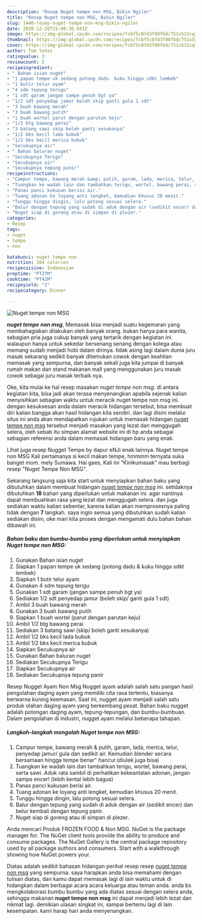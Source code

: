 ```yaml
---
description: "Resep Nuget tempe non MSG, Bikin Ngiler"
title: "Resep Nuget tempe non MSG, Bikin Ngiler"
slug: 1440-resep-nuget-tempe-non-msg-bikin-ngiler
date: 2020-12-26T15:49:36.641Z
image: https://img-global.cpcdn.com/recipes/fcbf5c07d3f80fbd/751x532cq70/nuget-tempe-non-msg-foto-resep-utama.jpg
thumbnail: https://img-global.cpcdn.com/recipes/fcbf5c07d3f80fbd/751x532cq70/nuget-tempe-non-msg-foto-resep-utama.jpg
cover: https://img-global.cpcdn.com/recipes/fcbf5c07d3f80fbd/751x532cq70/nuget-tempe-non-msg-foto-resep-utama.jpg
author: Tom Yates
ratingvalue: 3
reviewcount: 5
recipeingredient:
- " Bahan isian nuget"
- "1 papan tempe uk sedang potong dadu  kuku hingga sdkt lembek"
- "1 butir telur ayam"
- "4 sdm tepung terigu"
- "1 sdt garam jangan sampe penuh bgt ya"
- "1/2 sdt penyedap jamur boleh skip ganti gula 1 sdt"
- "3 buah bawang merah"
- "3 buah bawang putih"
- "1 buah wortel parut dengan parutan keju"
- "1/2 btg bawang perai"
- "3 batang sawi skip boleh ganti sesukanya"
- "1/2 bks kecil lada bubuk"
- "1/2 bks kecil merica bubuk"
- "Secukupnya air"
- " Bahan baluran nuget"
- "Secukupnya Terigu"
- "Secukupnya air"
- "Secukupnya tepung panir"
recipeinstructions:
- "Campur tempe, bawang merah &amp; putih, garam, lada, merica, telur, penyedap jamur/ gula dan sedikit air. Kemudian blender secara bersamaan hingga tempe benar&#34; hancur.(diulek juga bisa)"
- "Tuangkan ke wadah lain dan tambahkan terigu, wortel, bawang perai, serta sawi. Aduk rata sambil di perhatikan kekeantalan adonan, jangan sampe encer! (lebih kental lebih bagus)"
- "Panas panci kukusan berisi air."
- "Tuang adonan ke loyang anti lengket, kemudian khusus 20 menit."
- "Tunggu hingga dingin, lalu potong sesuai selera."
- "Balur dengan tepung yang sudah di aduk dengan air (sedikit encer) dan belur kembali dengan tepung panir."
- "Nuget siap di goreng atau di simpan di plezer."
categories:
- Resep
tags:
- nuget
- tempe
- non

katakunci: nuget tempe non 
nutrition: 104 calories
recipecuisine: Indonesian
preptime: "PT27M"
cooktime: "PT42M"
recipeyield: "2"
recipecategory: Dinner

---
```



![Nuget tempe non MSG](https://img-global.cpcdn.com/recipes/fcbf5c07d3f80fbd/751x532cq70/nuget-tempe-non-msg-foto-resep-utama.jpg)

<b><i>nuget tempe non msg</i></b>, Memasak bisa menjadi suatu kegemaran yang membahagiakan dilakukan oleh banyak orang. bukan hanya para wanita, sebagian pria juga cukup banyak yang tertarik dengan kegiatan ini. walaupun hanya untuk sekedar bersenang senang dengan kolega atau memang sudah menjadi hobi dalam dirinya. tidak asing lagi dalam dunia juru masak sekarang sedikit banyak ditemukan cowok dengan keahlian memasak yang sempurna, dan banyak sekali juga kita jumpai di banyak rumah makan dan stand makanan mall yang menggunakan juru masak cowok sebagai juru masak terbaik nya.

Oke, kita mulai ke hal resep masakan <i>nuget tempe non msg</i>. di antara kegiatan kita, bisa jadi akan terasa menyenangkan apabila sejenak kalian menyisihkan sebagian waktu untuk meracik nuget tempe non msg ini. dengan kesuksesan anda dalam meracik hidangan tersebut, bisa membuat diri kalian bangga akan hasil hidangan kita sendiri. dan lagi disini melalui situs ini anda akan mendapatkan rujukan untuk memasak hidangan <u>nuget tempe non msg</u> tersebut menjadi masakan yang lezat dan menggugah selera, oleh sebab itu simpan alamat website ini di hp anda sebagai sebagian referensi anda dalam memasak hidangan baru yang enak.

Lihat juga resep Nugget Tempe by dapur eNJi enak lainnya. Nuget tempe non MSG Kali pertamanya si kecil makan tempe, hmmmm ternyata suka banget mom. mely Sumawa. Hai gaes, Kali ini &#34;Kinikumasak&#34; mau berbagi resep &#34;Nuget Tempe Non MSG&#34;.


Sekarang langsung saja kita start untuk menyiapkan bahan baku yang dibutuhkan dalam membuat hidangan <u><i>nuget tempe non msg</i></u> ini. setidaknya dibutuhkan <b>18</b> bahan yang diperlukan untuk makanan ini. agar nantinya dapat membuahkan rasa yang lezat dan menggugah selera. dan juga sediakan waktu kalian sebentar, karena kalian akan memprosesnya paling tidak dengan <b>7</b> langkah. saya ingin semua yang dibutuhkan sudah kalian sediakan disini, oke mari kita proses dengan mengamati dulu bahan bahan dibawah ini.

<!--inarticleads1-->

##### Bahan baku dan bumbu-bumbu yang diperlukan untuk menyiapkan Nuget tempe non MSG:

1. Gunakan  Bahan isian nuget
1. Siapkan 1 papan tempe uk sedang (potong dadu &amp; kuku hingga sdkt lembek)
1. Siapkan 1 butir telur ayam
1. Gunakan 4 sdm tepung terigu
1. Gunakan 1 sdt garam (jangan sampe penuh bgt ya)
1. Sediakan 1/2 sdt penyedap jamur (boleh skip/ ganti gula 1 sdt)
1. Ambil 3 buah bawang merah
1. Gunakan 3 buah bawang putih
1. Siapkan 1 buah wortel (parut dengan parutan keju)
1. Ambil 1/2 btg bawang perai
1. Sediakan 3 batang sawi (skip/ boleh ganti sesukanya)
1. Ambil 1/2 bks kecil lada bubuk
1. Ambil 1/2 bks kecil merica bubuk
1. Siapkan Secukupnya air
1. Gunakan  Bahan baluran nuget
1. Sediakan Secukupnya Terigu
1. Siapkan Secukupnya air
1. Sediakan Secukupnya tepung panir


Resep Nugget Ayam Non Msg Nugget ayam adalah salah satu pangan hasil pengolahan daging ayam yang memiliki cita rasa tertentu, biasanya berwarna kuning keemasan. Saat ini, nugget ayam menjadi salah satu produk olahan daging ayam yang berkembang pesat. Bahan baku nugget adalah potongan daging ayam, tepung-tepungan, dan bumbu-bumbuan. Dalam pengolahan di industri, nugget ayam melalui beberapa tahapan. 

<!--inarticleads2-->

##### Langkah-langkah mengolah Nuget tempe non MSG:

1. Campur tempe, bawang merah &amp; putih, garam, lada, merica, telur, penyedap jamur/ gula dan sedikit air. Kemudian blender secara bersamaan hingga tempe benar&#34; hancur.(diulek juga bisa)
1. Tuangkan ke wadah lain dan tambahkan terigu, wortel, bawang perai, serta sawi. Aduk rata sambil di perhatikan kekeantalan adonan, jangan sampe encer! (lebih kental lebih bagus)
1. Panas panci kukusan berisi air.
1. Tuang adonan ke loyang anti lengket, kemudian khusus 20 menit.
1. Tunggu hingga dingin, lalu potong sesuai selera.
1. Balur dengan tepung yang sudah di aduk dengan air (sedikit encer) dan belur kembali dengan tepung panir.
1. Nuget siap di goreng atau di simpan di plezer.


Anda mencari Produk FROZEN FOOD &amp; Non MSG. NuGet is the package manager for. The NuGet client tools provide the ability to produce and consume packages. The NuGet Gallery is the central package repository used by all package authors and consumers. Start with a walkthrough showing how NuGet powers your. 

Diatas adalah sedikit bahasan hidangan perihal resep resep <u>nuget tempe non msg</u> yang sempurna. saya harapkan anda bisa memahami dengan tulisan diatas, dan kamu dapat memasak lagi di lain waktu untuk di hidangkan dalam berbagai acara acara keluarga atau teman anda. anda bs mengkolaborasi bumbu bumbu yang ada diatas sesuai dengan selera anda, sehingga makanan <b>nuget tempe non msg</b> ini dapat menjadi lebih lezat dan nikmat lagi. demikian ulasan singkat ini, sampai bertemu lagi di lain kesempatan. kami harap hari anda menyenangkan.
